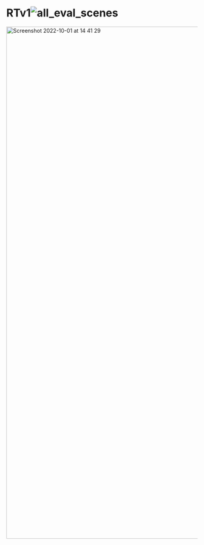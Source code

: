 # RTv1![all_eval_scenes](https://github.com/pairofdice/RTv1/assets/1247587/655a4f6e-1abf-4f1d-8f35-2bc88ccf7880)
<img width="1347" alt="Screenshot 2022-10-01 at 14 41 29" src="https://github.com/pairofdice/RTv1/assets/1247587/0a02f381-5044-4491-afeb-3827974dad22">
